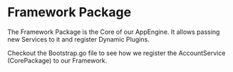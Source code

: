 # Framework Package

The Framework Package is the Core of our AppEngine. It allows passing new Services to it and register Dynamic Plugins.

Checkout the Bootstrap.go file to see how we register the AccountService (CorePackage) to our Framework.